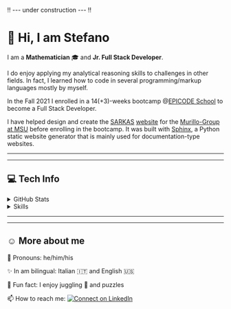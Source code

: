 :bangbang: --- under construction --- :bangbang:

:wave: Hi, I am Stefano
=======================

I am a **Mathematician** :mortar_board: and **Jr. Full Stack Developer**.

I do enjoy applying my analytical reasoning skills to challenges in other fields. In fact, I learned how to code in several programming/markup languages mostly by myself.

In the Fall 2021 I enrolled in a 14(+3)-weeks bootcamp @[EPICODE School](https://epicode.it) to become a Full Stack Developer.

I have helped design and create the [SARKAS](https://github.com/murillo-group/sarkas) [website](https://murillo-group.github.io/sarkas/) for the [Murillo-Group at MSU](https://murillogroupmsu.com/) before enrolling in the bootcamp. It was built with [Sphinx](https://www.sphinx-doc.org), a Python static website generator that is mainly used for documentation-type websites.

---
---

:computer: Tech Info
--------------------
<details>
  <summary>GitHub Stats</summary>

  <img align="center" src="https://github-readme-stats.vercel.app/api?username=silvestristefano&show_icons=true&theme=city_lights&include_all_commits=true"/>
  <img align="center" src="https://github-readme-stats.vercel.app/api/top-langs/?username=silvestristefano&layout=compact&theme=city_lights"/>

</details>

<details>
  <summary>Skills</summary>

  * Markup Languages
    <p align="center">

    <img height="32" src="img/icons/latex.svg" alt="LaTeX" title="LaTeX"/>
    <img height="32" src="img/icons/html5.svg" alt="HTML 5" title="HTML 5"/>
    <img height="32" src="img/icons/markdown.svg" alt="Markdown" title="Markdown"/>
    <img height="20" src="img/icons/ReStructuredText_Logo.svg" alt="ReStructuredText" title="RST"/>

    </p>
  * Programming languages I experiment with
    <p align="center">

    <img height="32" width="32" src="img/icons/javascript.svg" alt="Javascript" title="Javascript"/>
    <img height="32" width="32" src="img/icons/python.svg" alt="Python" title="Python 3+"/>
    <img height="32" src="img/icons/Julia_Programming_Language_Logo.svg" alt="Julia" title="Julia"/>
    <img height="32" width="32" src="img/icons/Processing_2021_logo.svg" alt="Processing" title="Processing"/>
    <img height="32" src="img/icons/php.svg" alt="PHP" title="PHP 8+"/>

    </p>
  * Libraries I have been learning
    <p align="center">

    <img height="40" src="img/icons/p5dotjs.svg" alt="p5.js" title="p5.js"/>
    <img height="32" width="32" src="img/icons/jquery.svg" alt="jQuery" title="jQuery"/>
    <img height="32" width="32" src="img/icons/react.svg" alt="React" title="React"/>

    </p>
  * Databases
    <p  align="center">
    
    <img height="42" src="img/icons/mysql.svg" alt="MySQL" title="MySQL"/>

    </p>
  * Frameworks I have played with
    <p  align="center">
    
    <img height="32" src="img/icons/laravel.svg" alt="Laravel" title="Laravel 8"/>
    <img height="32" src="img/icons/bootstrap.svg" alt="Bootstrap" title="Bootstrap 4 &amp; 5"/>
    <img height="32" src="img/icons/tailwindcss.svg" alt="Tailwind CSS" title="Tailwind CSS"/>
    <img height="32" src="img/icons/mui.svg" alt="Mui" title="MUI"/>

    </p>
  * CMS I have used
    <p  align="center">
    
    <img height="32" src="img/icons/wordpress.svg" alt="Wordpress" title="Wordpress"/>

    </p>
  * Softwares
    <p  align="center">
    
    <img height="32" src="img/icons/wolframmathematica.svg" alt="Wolfram Mathematica" title="Mathematica 10 11 &amp; 12"/>

    </p>
</details>

---
---

:relaxed: More about me
-------------

💬 Pronouns: he/him/his

✨ In am bilingual: Italian :it: and English :us:

👀 Fun fact: I enjoy juggling 🤹 and puzzles

📫 How to reach me:  [![Connect on LinkedIn](https://img.shields.io/badge/--linkedin?label=LinkedIn&logo=LinkedIn&style=social)](https://www.linkedin.com/in/stefano-silvestri-phd/)

